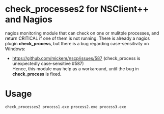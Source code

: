 # check_processes2 for NSClient++ and Nagios
nagios monitoring module that can check on one or mulitple processes, and return CRITICAL if one of them is not running.
There is already a nagios plugin **check_process**, but there is a bug regarding case-sensitivity on Windows:
- https://github.com/mickem/nscp/issues/587 (check_process is unexpectedly case-sensitive #587)  
Hence, this module may help as a workaround, until the bug in **check_process** is fixed.

# Usage
`check_processes2 process1.exe process2.exe process3.exe`
